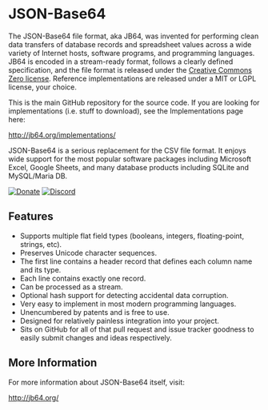 JSON-Base64
===========

The JSON-Base64 file format, aka JB64, was invented for performing clean data transfers of database records and spreadsheet values across a wide variety of Internet hosts, software programs, and programming languages. JB64 is encoded in a stream-ready format, follows a clearly defined specification, and the file format is released under the [Creative Commons Zero license](https://creativecommons.org/publicdomain/zero/1.0/legalcode-plain).  Reference implementations are released under a MIT or LGPL license, your choice.

This is the main GitHub repository for the source code.  If you are looking for implementations (i.e. stuff to download), see the Implementations page here:

http://jb64.org/implementations/

JSON-Base64 is a serious replacement for the CSV file format.  It enjoys wide support for the most popular software packages including Microsoft Excel, Google Sheets, and many database products including SQLite and MySQL/Maria DB.

[![Donate](https://cubiclesoft.com/res/donate-shield.png)](https://cubiclesoft.com/donate/) [![Discord](https://img.shields.io/discord/777282089980526602?label=chat&logo=discord)](https://cubiclesoft.com/product-support/github/)

Features
--------

* Supports multiple flat field types (booleans, integers, floating-point, strings, etc).
* Preserves Unicode character sequences.
* The first line contains a header record that defines each column name and its type.
* Each line contains exactly one record.
* Can be processed as a stream.
* Optional hash support for detecting accidental data corruption.
* Very easy to implement in most modern programming languages.
* Unencumbered by patents and is free to use.
* Designed for relatively painless integration into your project.
* Sits on GitHub for all of that pull request and issue tracker goodness to easily submit changes and ideas respectively.

More Information
----------------

For more information about JSON-Base64 itself, visit:

http://jb64.org/
